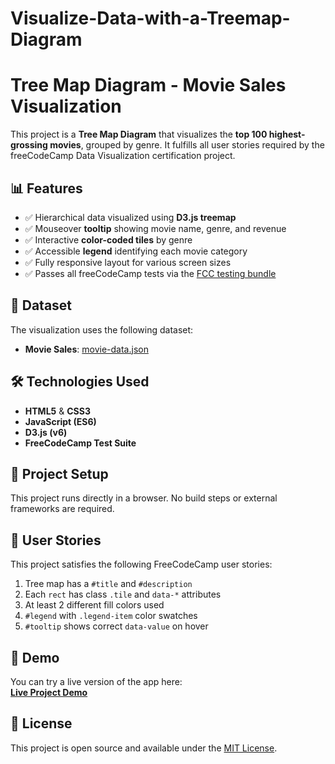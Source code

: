 # Visualize-Data-with-a-Treemap-Diagram

# Tree Map Diagram - Movie Sales Visualization

This project is a **Tree Map Diagram** that visualizes the **top 100 highest-grossing movies**, grouped by genre. It fulfills all user stories required by the freeCodeCamp Data Visualization certification project.

## 📊 Features

- ✅ Hierarchical data visualized using **D3.js treemap**
- ✅ Mouseover **tooltip** showing movie name, genre, and revenue
- ✅ Interactive **color-coded tiles** by genre
- ✅ Accessible **legend** identifying each movie category
- ✅ Fully responsive layout for various screen sizes
- ✅ Passes all freeCodeCamp tests via the [FCC testing bundle](https://cdn.freecodecamp.org/testable-projects-fcc/v1/bundle.js)

## 🔗 Dataset

The visualization uses the following dataset:
- **Movie Sales**: [movie-data.json](https://cdn.freecodecamp.org/testable-projects-fcc/data/tree_map/movie-data.json)

## 🛠️ Technologies Used

- **HTML5** & **CSS3**
- **JavaScript (ES6)**
- **D3.js (v6)**
- **FreeCodeCamp Test Suite**

## 📌 Project Setup

This project runs directly in a browser. No build steps or external frameworks are required.

## 📜 User Stories

This project satisfies the following FreeCodeCamp user stories:

1. Tree map has a `#title` and `#description`
2. Each `rect` has class `.tile` and `data-*` attributes
3. At least 2 different fill colors used
4. `#legend` with `.legend-item` color swatches
5. `#tooltip` shows correct `data-value` on hover

## 🚀 Demo

You can try a live version of the app here:  
**[Live Project Demo](https://your-demo-link-if-you-have-one.com)**

## 📄 License

This project is open source and available under the [MIT License](LICENSE).
